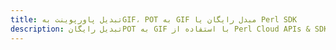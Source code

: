 ---title: تبدیل پاورپوینت بهGIF، POT به GIF مبدل رایگان یا Perl SDKdescription: تبدیل رایگانPOT به GIF با استفاده از Perl Cloud APIs & SDK. همچنین اسناد Microsoft PowerPoint را در Cloud ایجاد، ویرایش و رندر کنید.---